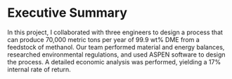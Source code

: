 # Executive Summary

In this project, I collaborated with three engineers to design a process that can produce 70,000 metric tons per year of 99.9 wt% DME from a feedstock of methanol. Our team performed material and energy balances, researched environmental regulations, and used ASPEN software to design the process. A detailed economic analysis was performed, yielding a 17% internal rate of return.
